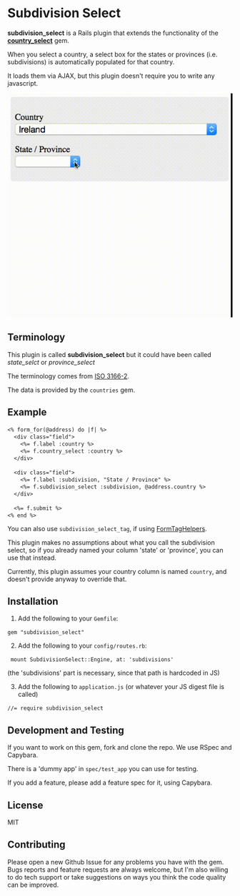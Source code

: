 Subdivision Select
===

**subdivision_select** is a Rails plugin that extends the functionality of the [**country_select**](https://github.com/stefanpenner/country_select) gem.

When you select a country,
a select box for the states or provinces (i.e. subdivisions) is automatically populated for that country.

It loads them via AJAX,
but this plugin doesn't require you to write any javascript.

![Subdivision Select Animated GIF Demo](/demo.gif)

Terminology
---
This plugin is called **subdivision_select** but it could have been called
*state_selct* or *province_select*

The terminology comes from [ISO 3166-2](https://en.wikipedia.org/wiki/ISO_3166-2).

The data is provided by the `countries` gem.

Example
---
```
<% form_for(@address) do |f| %>
  <div class="field">
    <%= f.label :country %>
    <%= f.country_select :country %>
  </div>

  <div class="field">
    <%= f.label :subdivision, "State / Province" %>
    <%= f.subdivision_select :subdivision, @address.country %>
  </div>

  <%= f.submit %>
<% end %>

```

You can also use `subdivision_select_tag`,
if using
[FormTagHelpers](http://api.rubyonrails.org/classes/ActionView/Helpers/FormTagHelper.html).

This plugin makes no assumptions about what you call the subdivision select,
so if you already named your column 'state' or 'province',
you can use that instead.

Currently,
this plugin assumes your country column is named `country`,
and doesn't provide anyway to override that.

Installation
---
1) Add the following to your `Gemfile`:

```
gem "subdivision_select"
```

2) Add the following to your `config/routes.rb`:

```
 mount SubdivisionSelect::Engine, at: 'subdivisions'
```
(the 'subdivisions' part is necessary, since that path is hardcoded in JS)


3) Add the following to `application.js` (or whatever your JS digest file is called)

```
//= require subdivision_select
```

Development and Testing
---
If you want to work on this gem, fork and clone the repo.
We use RSpec and Capybara.

There is a 'dummy app' in `spec/test_app` you can use for testing.

If you add a feature,
please add a feature spec for it,
using Capybara.

License
---
MIT


Contributing
---
Please open a new Github Issue for any problems you have with the gem.
Bugs reports and feature requests are always welcome,
but I'm also willing to do tech support
or take suggestions on ways you think the code quality can be improved.
